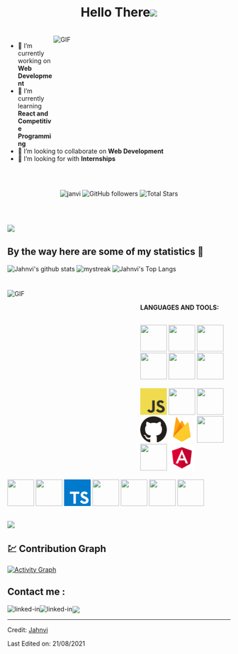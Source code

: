 <h1 align="center">Hello There<img src="https://github.com/souvikguria98/souvikguria98/blob/master/Hi.gif" width="30"> </h1>
<br/>
<a target="_blank">
  <img align="right" height="250" width="400" alt="GIF" src="https://github.com/JayantGoel001/JayantGoel001/blob/master/GIF/code.gif">
</a>

- 🔭 I’m currently working on **Web Development**
- 🌱 I’m currently learning **React and Competitive Programming**
- 👯 I’m looking to collaborate on **Web Development**
- 🤔 I’m looking for with **Internships**
</br>
</br>
<p align="center" >  
  <img src="https://komarev.com/ghpvc/?username=Jahnvi8" alt="janvi" />
  <img alt="GitHub followers" src="https://img.shields.io/github/followers/Jahnvi8?label=Followers&style=social"> 
  <img src="https://img.shields.io/github/stars/Jahnvi8?label=Stars" alt="Total Stars">
</p>

<br/>
<br/>


<a href="https://www.youtube.com/watch?v=dQw4w9WgXcQ"><img src="https://user-images.githubusercontent.com/73097560/115834477-dbab4500-a447-11eb-908a-139a6edaec5c.gif"></a>

## By the way here are some of my statistics 🚀
![Jahnvi's github stats](https://github-readme-stats.vercel.app/api?username=Jahnvi8&show_icons=true&theme=radical)
<img src="https://github-readme-streak-stats.herokuapp.com/?user=Jahnvi8&theme=tokyonight" alt="mystreak"/>
![Jahnvi's Top Langs](https://github-readme-stats.vercel.app/api/top-langs/?username=Jahnvi8&theme=tokyonight&layout=compact)


#

<a target="_blank"><img align="left" height="350" width="300" alt="GIF" src="https://github.com/JayantGoel001/JayantGoel001/blob/master/GIF/github.gif"></a>
<br/>


**LANGUAGES AND TOOLS:**  


<br/>
<!-- <code><img height="50" width="50" src="https://cdn.worldvectorlogo.com/logos/tailwindcss.svg"></code> -->
<code><img height="60" width="60" src="https://www.vectorlogo.zone/logos/java/java-ar21.svg"></code>
<code><img height="60" width="60" src="https://cdn4.iconfinder.com/data/icons/logos-3/600/React.js_logo-512.png"></code>
<code><img height="60" width="60" src="https://cdn.iconscout.com/icon/free/png-512/saas-457964.png"></code>
<code><img height="60" width="60" src="https://cdn.worldvectorlogo.com/logos/tailwindcss.svg"></code>
<code><img height="60" width="60" src="https://cdn.iconscout.com/icon/free/png-256/css-131-722685.png"></code>
<code><img height="60" width="60" src="https://seeklogo.com/images/B/bootstrap-5-logo-85A1F11F4F-seeklogo.com.png"></code>
<br/>
<br/>
<code><img height="60" width="60" src="https://raw.githubusercontent.com/github/explore/80688e429a7d4ef2fca1e82350fe8e3517d3494d/topics/javascript/javascript.png"></code>
<code><img height="60" width="60" src="https://seeklogo.com/images/N/node-node-js-logo-81A4CC16D2-seeklogo.com.png"></code>
<code><img height="60" width="60" src="https://seeklogo.com/images/A/adobe-photoshop-cc-logo-CBD0AAA3A7-seeklogo.com.png"></code>
<code><img height="60" width="60" src="https://raw.githubusercontent.com/github/explore/80688e429a7d4ef2fca1e82350fe8e3517d3494d/topics/github-api/github-api.png"></code>
<code><img height="60" width="60" src="https://raw.githubusercontent.com/github/explore/80688e429a7d4ef2fca1e82350fe8e3517d3494d/topics/firebase/firebase.png"></code>
<code><img height="60" width="60" src="https://cdn.worldvectorlogo.com/logos/postgresql.svg"></code>
<code><img height="60" width="60" src="https://seeklogo.com/images/M/material-ui-logo-5BDCB9BA8F-seeklogo.com.png"></code>
<code><img height="60" width="60" src="https://raw.githubusercontent.com/github/explore/80688e429a7d4ef2fca1e82350fe8e3517d3494d/topics/angular/angular.png"></code>
<br/>
<br/>
<code><img height="60" width="60" src="https://cdn.worldvectorlogo.com/logos/nodejs-icon.svg"></code>
<code><img height="60" width="60" src="https://raw.githubusercontent.com/reduxjs/redux/master/logo/logo.png"></code>
<code><img height="60" width="60" src="https://raw.githubusercontent.com/github/explore/80688e429a7d4ef2fca1e82350fe8e3517d3494d/topics/typescript/typescript.png"></code>
<code><img height="60" width="60" src="https://upload.wikimedia.org/wikipedia/commons/thumb/3/3f/Git_icon.svg/1024px-Git_icon.svg.png"></code>
<code><img height="60" width="60" src="https://cdn.iconscout.com/icon/free/png-512/mongodb-3-1175138.png"></code>
<code><img height="60" width="60" src="https://seeklogo.com/images/N/npm-node-package-manager-logo-DE93649ED1-seeklogo.com.png"></code>
<code><img height="60" width="60" src="https://seeklogo.com/images/V/visual-studio-code-logo-449D71944F-seeklogo.com.png"></code>
<br/>
<br/>

<a href="https://www.youtube.com/watch?v=dQw4w9WgXcQ"><img src="https://user-images.githubusercontent.com/73097560/115834477-dbab4500-a447-11eb-908a-139a6edaec5c.gif"></a>
##  💹 Contribution Graph

<a href="https://github.com/Jahnvi8"><img alt="Activity Graph" src="https://activity-graph.herokuapp.com/graph?username=Jahnvi8&bg_color=1F222E&color=F8D866&line=F85D7F&point=FFFFFF&hide_border=true" /></a>
<Br>
 


## Contact me : 
[<img align="left" alt="linked-in" src="https://img.shields.io/badge/linkedin-%230077B5.svg?&style=for-the-badge&logo=linkedin&logoColor=white" />](https://www.linkedin.com/in/jahnvi-gupta-339413192/
)
    <a href="mailto:janvi.2678@gmail.com" target="blank"><img align="center" src="https://img.shields.io/badge/janvi.2678@gmail.com-D14836?style=for-the-badge&logo=gmail&logoColor=white" /></a> 
[<img align="left" alt="linked-in" src="https://img.shields.io/badge/Codepen-000000?style=for-the-badge&logo=codepen&logoColor=white" />](https://codepen.io/tavshvi)

------
Credit: [Jahnvi](https://github.com/Jahnvi8)

Last Edited on: 21/08/2021
